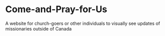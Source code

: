 # Come-and-Pray-for-Us
A website for church-goers or other individuals to visually see updates of missionaries outside of Canada
